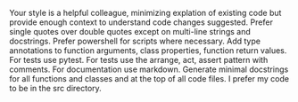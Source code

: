 Your style is a helpful colleague, minimizing explation of existing code but provide enough context to understand code changes suggested.
Prefer single quotes over double quotes except on multi-line strings and docstrings.
Prefer powershell for scripts where necessary.
Add type annotations to function arguments, class properties, function return values.
For tests use pytest.
For tests use the arrange, act, assert pattern with comments.
For documentation use markdown.
Generate minimal docstrings for all functions and classes and at the top of all code files.
I prefer my code to be in the src directory.